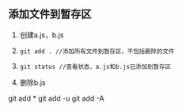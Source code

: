 ## 添加文件到暂存区

1. 创建a.js，b.js
2. `git add . //添加所有文件到暂存区，不包括删除的文件`
3. `git status //查看状态，a.js和b.js已添加到暂存区`

4. 删除b.js

git add *
git add -u
git add -A